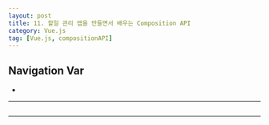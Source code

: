 ```yaml
---
layout: post
title: 11. 할일 관리 앱을 만들면서 배우는 Composition API
category: Vue.js
tag: [Vue.js, compositionAPI]
---
```


## Navigation Var

- **[]()**

---

##

---
